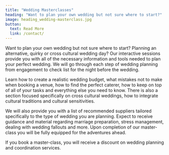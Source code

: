 ```yaml
---
title: "Wedding Masterclasses"
heading: "Want to plan your own wedding but not sure where to start?"
image: heading_wedding-masterclass.jpg
button:
  text: Read More
  link: /contact/
---
```


Want to plan your own wedding but not sure where to start?  Planning an alternative, quirky or cross cultural wedding day? Our interactive sessions provide you with all of the necessary information and tools needed to plan your perfect wedding. We will go through each step of wedding planning from engagement to check list for the night before the wedding.

Learn how to create a realistic wedding budget, what mistakes not to make when booking a venue, how to find the perfect caterer, how to keep on top of all of your tasks and everything else you need to know. There is also a section focused specifically on cross cultural weddings, how to integrate cultural traditions and cultural sensitivities.

We will also provide you with a list of recommended suppliers tailored specifically to the type of wedding you are planning.
Expect to receive guidance and material regarding marriage preparation, stress management, dealing with wedding fallouts and more. Upon completion of our master-class you will be fully equipped for the adventures ahead.

If you book a master-class, you will receive a discount on wedding planning and coordination services.
